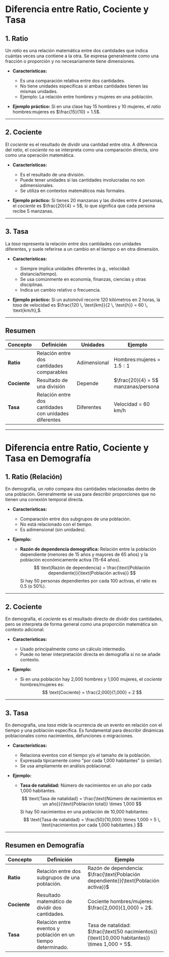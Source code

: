 # Diferencia entre Ratio, Cociente y Tasa

## **1. Ratio**
Un *ratio* es una relación matemática entre dos cantidades que indica cuántas veces una contiene a la otra. Se expresa generalmente como una fracción o proporción y no necesariamente tiene dimensiones.

- **Características:**
  - Es una comparación relativa entre dos cantidades.
  - No tiene unidades específicas si ambas cantidades tienen las mismas unidades.
  - Ejemplo: La relación entre hombres y mujeres en una población.

- **Ejemplo práctico:**
  Si en una clase hay 15 hombres y 10 mujeres, el *ratio* hombres:mujeres es $\frac{15}{10} = 1.5$.

---

## **2. Cociente**
El *cociente* es el resultado de dividir una cantidad entre otra. A diferencia del *ratio*, el *cociente* no se interpreta como una comparación directa, sino como una operación matemática.

- **Características:**
  - Es el resultado de una división.
  - Puede tener unidades si las cantidades involucradas no son adimensionales.
  - Se utiliza en contextos matemáticos más formales.

- **Ejemplo práctico:**
  Si tienes 20 manzanas y las divides entre 4 personas, el *cociente* es $\frac{20}{4} = 5$, lo que significa que cada persona recibe 5 manzanas.

---

## **3. Tasa**
La *tasa* representa la relación entre dos cantidades con unidades diferentes, y suele referirse a un cambio en el tiempo o en otra dimensión.

- **Características:**
  - Siempre implica unidades diferentes (e.g., velocidad: distancia/tiempo).
  - Se usa comúnmente en economía, finanzas, ciencias y otras disciplinas.
  - Indica un cambio relativo o frecuencia.

- **Ejemplo práctico:**
  Si un automóvil recorre 120 kilómetros en 2 horas, la *tasa* de velocidad es $\frac{120 \, \text{km}}{2 \, \text{h}} = 60 \, \text{km/h},$.

---

## **Resumen**
| Concepto   | Definición                                             | Unidades        | Ejemplo                            |
|------------|-------------------------------------------------------|-----------------|------------------------------------|
| **Ratio**  | Relación entre dos cantidades comparables             | Adimensional    | Hombres:mujeres = $1.5:1$     |
| **Cociente** | Resultado de una división                            | Depende         | $\frac{20}{4} = 5$ manzanas/persona |
| **Tasa**   | Relación entre dos cantidades con unidades diferentes | Diferentes      | Velocidad = $60 \, \text{km/h}$ |


---

# Diferencia entre Ratio, Cociente y Tasa en Demografía

## **1. Ratio (Relación)**
En demografía, un *ratio* compara dos cantidades relacionadas dentro de una población. Generalmente se usa para describir proporciones que no tienen una conexión temporal directa.

- **Características:**
  - Comparación entre dos subgrupos de una población.
  - No está relacionado con el tiempo.
  - Es adimensional (sin unidades).

- **Ejemplo:**
  - **Razón de dependencia demográfica:** Relación entre la población dependiente (menores de 15 años y mayores de 65 años) y la población económicamente activa (15-64 años).
    $$
    \text{Razón de dependencia} = \frac{\text{Población dependiente}}{\text{Población activa}}
    $$
    Si hay 50 personas dependientes por cada 100 activas, el ratio es 0.5 (o 50%).

---

## **2. Cociente**
En demografía, el *cociente* es el resultado directo de dividir dos cantidades, pero se interpreta de forma general como una proporción matemática sin contexto adicional.

- **Características:**
  - Usado principalmente como un cálculo intermedio.
  - Puede no tener interpretación directa en demografía si no se añade contexto.

- **Ejemplo:**
  - Si en una población hay 2,000 hombres y 1,000 mujeres, el *cociente* hombres/mujeres es:
    $$
    \text{Cociente} = \frac{2,000}{1,000} = 2
    $$

---

## **3. Tasa**
En demografía, una *tasa* mide la ocurrencia de un evento en relación con el tiempo y una población específica. Es fundamental para describir dinámicas poblacionales como nacimientos, defunciones o migraciones.

- **Características:**
  - Relaciona eventos con el tiempo y/o el tamaño de la población.
  - Expresada típicamente como "por cada 1,000 habitantes" (o similar).
  - Se usa ampliamente en análisis poblacional.

- **Ejemplo:**
  - **Tasa de natalidad:** Número de nacimientos en un año por cada 1,000 habitantes.
    $$
    \text{Tasa de natalidad} = \frac{\text{Número de nacimientos en un año}}{\text{Población total}} \times 1,000
    $$
    Si hay 50 nacimientos en una población de 10,000 habitantes:
    $$
    \text{Tasa de natalidad} = \frac{50}{10,000} \times 1,000 = 5 \, \text{nacimientos por cada 1,000 habitantes.}
    $$

---

## **Resumen en Demografía**
| Concepto     | Definición                                                             | Ejemplo                                                                                  |
|--------------|------------------------------------------------------------------------|------------------------------------------------------------------------------------------|
| **Ratio**    | Relación entre dos subgrupos de una población.                         | Razón de dependencia: $\frac{\text{Población dependiente}}{\text{Población activa}}$ |
| **Cociente** | Resultado matemático de dividir dos cantidades.                        | Cociente hombres/mujeres: $\frac{2,000}{1,000} = 2$.                                 |
| **Tasa**     | Relación entre eventos y población en un tiempo determinado.           | Tasa de natalidad: $\frac{\text{50 nacimientos}}{\text{10,000 habitantes}} \times 1,000 = 5$. |
